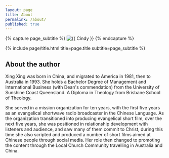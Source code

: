 ```yaml
---
layout: page
title: About
permalink: /about/
published: true
---
```


<div class="page" markdown="1">

{% capture page_subtitle %}
<img
    class="me"
    alt="{{ Cindy }}"
    src="{{ uploads/xingxing.png }}"
    srcset="{{  }} 2x"
/> 
{% endcapture %}

{% include page/title.html title=page.title subtitle=page_subtitle %}

## About the author 

Xing Xing was born in China, and migrated to America in 1981, then to Australia in 1993. She holds a Bachelor Degree of Management and International Business (with Dean's commendation) from the University of Sunshine Coast Queensland. A Diploma in Theology from Brisbane School of Theology.

She served in a mission organization for ten years, with the first five years as an evangelical shortwave radio broadcaster in the Chinese Language. As the organization transitioned into producing evangelical short film, over the next five years, she was positioned in relationship development with listeners and audience, and saw many of them commit to Christ, during this time she also scripted and produced a number of short films aimed at Chinese people through social media. Her role then changed to promoting the content through the Local Church Community travelling in Australia and China.

</div>
